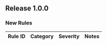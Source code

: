 ## Release 1.0.0

### New Rules

Rule ID | Category | Severity | Notes                                                       
--------|----------|----------|-------------------------------------------------------------
